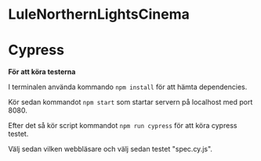 # LuleNorthernLightsCinema

# Cypress

**För att köra testerna**

I terminalen använda kommando `npm install` för att hämta dependencies.

Kör sedan kommandot `npm start` som startar servern på localhost med port 8080.

Efter det så kör script kommandot `npm run cypress` för att köra cypress testet.

Välj sedan vilken webbläsare och välj sedan testet "spec.cy.js".
